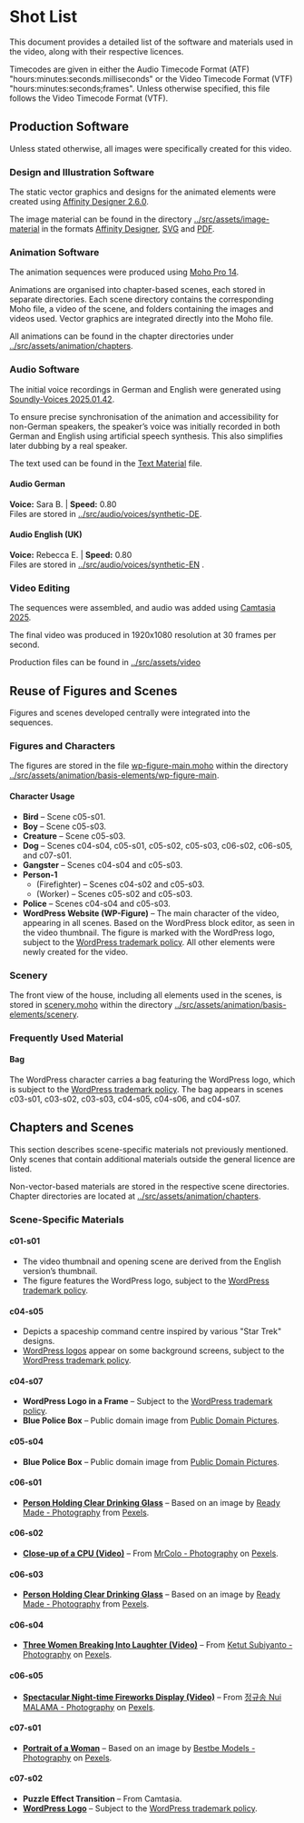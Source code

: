 # Shot List

This document provides a detailed list of the software and materials used in the video, along with their respective licences.

Timecodes are given in either the Audio Timecode Format (ATF) "hours:minutes:seconds.milliseconds" or the Video Timecode Format (VTF) "hours:minutes:seconds;frames". Unless otherwise specified, this file follows the Video Timecode Format (VTF).

## Production Software

Unless stated otherwise, all images were specifically created for this video.

### Design and Illustration Software

The static vector graphics and designs for the animated elements were created using [Affinity Designer 2.6.0](https://affinity.serif.com/en-us/designer/).

The image material can be found in the directory [../src/assets/image-material](../src/assets/image-material) in the formats [Affinity Designer](../../src/assets/image-material/domain-hosting-design-material.afdesign), [SVG](../src/assets/image-material/domain-hosting-design-material.svg) and [PDF](../src/assets/image-material/domain-hosting-design-material.pdf).

### Animation Software

The animation sequences were produced using [Moho Pro 14](https://moho.lostmarble.com/).

Animations are organised into chapter-based scenes, each stored in separate directories. Each scene directory contains the corresponding Moho file, a video of the scene, and folders containing the images and videos used. Vector graphics are integrated directly into the Moho file.

All animations can be found in the chapter directories under [../src/assets/animation/chapters](../src/assets/animation/chapters).

### Audio Software

The initial voice recordings in German and English were generated using [Soundly-Voices 2025.01.42](https://getsoundly.com/).

To ensure precise synchronisation of the animation and accessibility for non-German speakers, the speaker’s voice was initially recorded in both German and English using artificial speech synthesis. This also simplifies later dubbing by a real speaker.

The text used can be found in the [Text Material](docs/text-material.md) file.

#### Audio German

**Voice:** Sara B. | **Speed:** 0.80  
Files are stored in [../src/audio/voices/synthetic-DE](../src/audio/voices/synthetic-DE).

#### Audio English (UK)

**Voice:** Rebecca E. | **Speed:** 0.80  
Files are stored in [../src/audio/voices/synthetic-EN](../src/audio/voices/synthetic-EN) .

### Video Editing

The sequences were assembled, and audio was added using [Camtasia 2025](https://www.techsmith.com/camtasia/).

The final video was produced in 1920x1080 resolution at 30 frames per second.

Production files can be found in [../src/assets/video](../src/assets/video)

## Reuse of Figures and Scenes

Figures and scenes developed centrally were integrated into the sequences.

### Figures and Characters

The figures are stored in the file [wp-figure-main.moho](../src/assets/animation/basis-elements/wp-figure-main/wp-figure-main.moho) within the directory [../src/assets/animation/basis-elements/wp-figure-main](../src/assets/animation/basis-elements/wp-figure-main).

#### Character Usage

- **Bird** – Scene c05-s01.
- **Boy** – Scene c05-s03.
- **Creature** – Scene c05-s03.
- **Dog** – Scenes c04-s04, c05-s01, c05-s02, c05-s03, c06-s02, c06-s05, and c07-s01.
- **Gangster** – Scenes c04-s04 and c05-s03.
- **Person-1**
    - (Firefighter) – Scenes c04-s02 and c05-s03.
    - (Worker) – Scenes c05-s02 and c05-s03.
- **Police** – Scenes c04-s04 and c05-s03.
- **WordPress Website (WP-Figure)** – The main character of the video, appearing in all scenes. Based on the WordPress block editor, as seen in the video thumbnail. The figure is marked with the WordPress logo, subject to the [WordPress trademark policy](https://wordpressfoundation.org/trademark-policy/). All other elements were newly created for the video.

### Scenery

The front view of the house, including all elements used in the scenes, is stored in [scenery.moho](../src/assets/animation/basis-elements/scenery/scenery.moho) within the directory [../src/assets/animation/basis-elements/scenery](../src/assets/animation/basis-elements/scenery).

### Frequently Used Material

#### Bag

The WordPress character carries a bag featuring the WordPress logo, which is subject to the [WordPress trademark policy](https://wordpressfoundation.org/trademark-policy/). The bag appears in scenes c03-s01, c03-s02, c03-s03, c04-s05, c04-s06, and c04-s07.

## Chapters and Scenes

This section describes scene-specific materials not previously mentioned. Only scenes that contain additional materials outside the general licence are listed.

Non-vector-based materials are stored in the respective scene directories. Chapter directories are located at [../src/assets/animation/chapters](../src/assets/animation/chapters).

### Scene-Specific Materials

#### c01-s01

- The video thumbnail and opening scene are derived from the English version’s thumbnail.
- The figure features the WordPress logo, subject to the [WordPress trademark policy](https://wordpressfoundation.org/trademark-policy/).

#### c04-s05

- Depicts a spaceship command centre inspired by various "Star Trek" designs.
- [WordPress logos](https://wordpress.org/about/logos/) appear on some background screens, subject to the [WordPress trademark policy](https://wordpressfoundation.org/trademark-policy/).

#### c04-s07

- **WordPress Logo in a Frame** – Subject to the [WordPress trademark policy](https://wordpressfoundation.org/trademark-policy/).
- **Blue Police Box** – Public domain image from [Public Domain Pictures](https://www.publicdomainpictures.net/en/view-image.php?image=37746&picture=blue-police-box-clipart&large=1).

#### c05-s04

- **Blue Police Box** – Public domain image from [Public Domain Pictures](https://www.publicdomainpictures.net/en/view-image.php?image=37746&picture=blue-police-box-clipart&large=1).

#### c06-s01

- **[Person Holding Clear Drinking Glass](https://www.pexels.com/photo/person-holding-clear-drinking-glass-3851040/)** – Based on an image by [Ready Made - Photography](https://www.pexels.com/@readymade/) from [Pexels](https://www.pexels.com/).

#### c06-s02

- **[Close-up of a CPU (Video)](https://www.pexels.com/video/close-up-of-a-cpu-7140928/)** – From [MrColo - Photography](https://www.pexels.com/@mrcolo-12653218/) on [Pexels](https://www.pexels.com/).

#### c06-s03

- **[Person Holding Clear Drinking Glass](https://www.pexels.com/photo/person-holding-clear-drinking-glass-3851040/)** – Based on an image by [Ready Made - Photography](https://www.pexels.com/@readymade/) from [Pexels](https://www.pexels.com/).

#### c06-s04

- **[Three Women Breaking Into Laughter (Video)](https://www.pexels.com/video/three-women-breaking-into-laughter-4391550/)** – From [Ketut Subiyanto - Photography](https://www.pexels.com/de-de/@ketut-subiyanto/) on [Pexels](https://www.pexels.com/).

#### c06-s05

- **[Spectacular Night-time Fireworks Display (Video)](https://www.pexels.com/de-de/video/29374040/)** – From [정규송 Nui MALAMA - Photography](https://www.pexels.com/@nui-malama-169330637/) on [Pexels](https://www.pexels.com/).

#### c07-s01

- **[Portrait of a Woman](https://www.pexels.com/photo/portrait-photo-of-topless-woman-in-maroon-and-black-headscarf-and-maroon-fabric-choker-2412691/)** – Based on an image by [Bestbe Models - Photography](https://www.pexels.com/@bestbe-models-975242/) on [Pexels](https://www.pexels.com/).

#### c07-s02

- **Puzzle Effect Transition** – From Camtasia.
- **[WordPress Logo](https://wordpress.org/about/logos/)** – Subject to the [WordPress trademark policy](https://wordpressfoundation.org/trademark-policy/).
